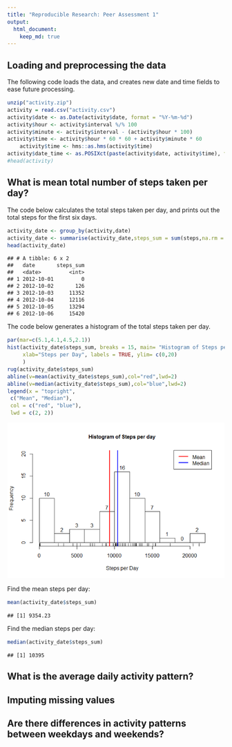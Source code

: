 ```yaml
---
title: "Reproducible Research: Peer Assessment 1"
output: 
  html_document:
    keep_md: true
---
```


## Loading and preprocessing the data

The following code loads the data, and creates new date and time fields to ease future processing.  


```r
unzip("activity.zip")
activity = read.csv("activity.csv")
activity$date <- as.Date(activity$date, format = "%Y-%m-%d")
activity$hour <- activity$interval %/% 100
activity$minute <- activity$interval - (activity$hour * 100)
activity$time <- activity$hour * 60 * 60 + activity$minute * 60
    activity$time <- hms::as.hms(activity$time)
activity$date_time <- as.POSIXct(paste(activity$date, activity$time), format="%Y-%m-%d %H:%M:%S")
#head(activity)
```

## What is mean total number of steps taken per day?

The code below calculates the total steps taken per day, and prints out the total steps for the first six days.   




```r
activity_date <- group_by(activity,date)
activity_date <- summarise(activity_date,steps_sum = sum(steps,na.rm = TRUE))
head(activity_date)
```

```
## # A tibble: 6 x 2
##   date       steps_sum
##   <date>         <int>
## 1 2012-10-01         0
## 2 2012-10-02       126
## 3 2012-10-03     11352
## 4 2012-10-04     12116
## 5 2012-10-05     13294
## 6 2012-10-06     15420
```

The code below generates a histogram of the total steps taken per day.   


```r
par(mar=c(5.1,4.1,4.5,2.1))
hist(activity_date$steps_sum, breaks = 15, main= "Histogram of Steps per day", cex.main=1,
     xlab="Steps per Day", labels = TRUE, ylim= c(0,20)
     )
rug(activity_date$steps_sum)
abline(v=mean(activity_date$steps_sum),col="red",lwd=2)
abline(v=median(activity_date$steps_sum),col="blue",lwd=2)
legend(x = "topright", 
 c("Mean", "Median"),
 col = c("red", "blue"),
 lwd = c(2, 2))
```

![](PA1_template_files/figure-html/unnamed-chunk-4-1.png)<!-- -->

Find the mean steps per day:

```r
mean(activity_date$steps_sum)
```

```
## [1] 9354.23
```


Find the median steps per day:

```r
median(activity_date$steps_sum)
```

```
## [1] 10395
```


## What is the average daily activity pattern?



## Imputing missing values



## Are there differences in activity patterns between weekdays and weekends?
